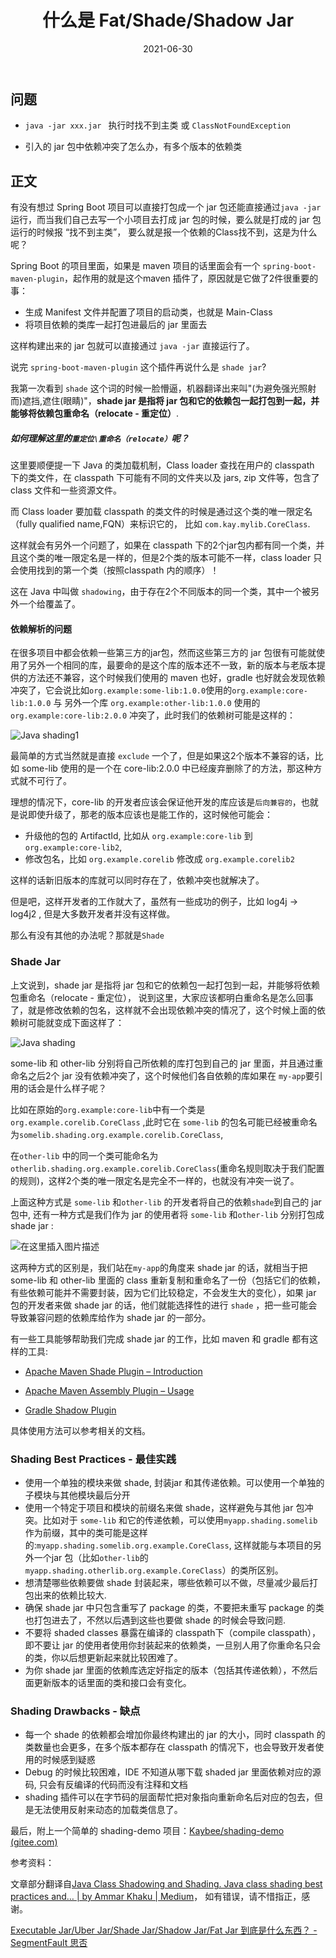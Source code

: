 ﻿---
title: 什么是 Fat/Shade/Shadow Jar
date: 2021-06-30
category:
 - 编程技术
tag:
 - 问题
 - Java
 - TIPS
---



## 问题

- `java -jar xxx.jar ` 执行时找不到主类 或 `ClassNotFoundException`

- 引入的 jar 包中依赖冲突了怎么办，有多个版本的依赖类

## 正文

有没有想过 Spring Boot 项目可以直接打包成一个 jar 包还能直接通过`java -jar`运行，而当我们自己去写一个小项目去打成 jar 包的时候，要么就是打成的 jar 包运行的时候报 “找不到主类”， 要么就是报一个依赖的Class找不到，这是为什么呢？

Spring Boot 的项目里面，如果是 maven 项目的话里面会有一个 `spring-boot-maven-plugin`，起作用的就是这个maven 插件了，原因就是它做了2件很重要的事：

- 生成 Manifest 文件并配置了项目的启动类，也就是 Main-Class
- 将项目依赖的类库一起打包进最后的 jar 里面去

这样构建出来的 jar 包就可以直接通过 `java -jar` 直接运行了。

说完 `spring-boot-maven-plugin` 这个插件再说什么是 `shade jar`?

我第一次看到 `shade` 这个词的时候一脸懵逼，机器翻译出来叫"(为避免强光照射而)遮挡,遮住(眼睛)"，**shade jar 是指将 jar 包和它的依赖包一起打包到一起，并能够将依赖包重命名（relocate - 重定位）**.

##### 如何理解这里的`重定位\重命名（relocate）`呢？

这里要顺便提一下 Java 的类加载机制，Class loader 查找在用户的 classpath 下的类文件，在 classpath 下可能有不同的文件夹以及 jars, zip 文件等，包含了 class 文件和一些资源文件。

而 Class loader 要加载 classpath 的类文件的时候是通过这个类的唯一限定名（fully qualified name,FQN）来标识它的， 比如 `com.kay.mylib.CoreClass`. 

这样就会有另外一个问题了，如果在 classpath 下的2个jar包内都有同一个类，并且这个类的唯一限定名是一样的，但是2个类的版本可能不一样，class loader 只会使用找到的第一个类（按照classpath 内的顺序）！

这在 Java 中叫做 `shadowing`，由于存在2个不同版本的同一个类，其中一个被另外一个给覆盖了。

#### 依赖解析的问题

在很多项目中都会依赖一些第三方的jar包，然而这些第三方的 jar 包很有可能就使用了另外一个相同的库，最要命的是这个库的版本还不一致，新的版本与老版本提供的方法还不兼容，这个时候我们使用的 maven 也好，gradle 也好就会发现依赖冲突了，它会说比如`org.example:some-lib:1.0.0`使用的`org.example:core-lib:1.0.0` 与 另外一个库 `org.example:other-lib:1.0.0` 使用的 `org.example:core-lib:2.0.0` 冲突了，此时我们的依赖树可能是这样的：



![Java shading1](https://img-blog.csdnimg.cn/img_convert/31e47f67540dca84cc76ce65f9b90de2.png)

最简单的方式当然就是直接 `exclude` 一个了，但是如果这2个版本不兼容的话，比如 some-lib 使用的是一个在 core-lib:2.0.0 中已经废弃删除了的方法，那这种方式就不可行了。

理想的情况下，core-lib 的开发者应该会保证他开发的库应该是`后向兼容的`，也就是说即使升级了，那老的版本应该也是能工作的，这时候他可能会：

- 升级他的包的 ArtifactId, 比如从 `org.example:core-lib` 到`org.example:core-lib2`,
- 修改包名，比如 `org.example.corelib` 修改成 `org.example.corelib2`

这样的话新旧版本的库就可以同时存在了，依赖冲突也就解决了。

但是吧，这样开发者的工作就大了，虽然有一些成功的例子，比如 log4j -> log4j2 , 但是大多数开发者并没有这样做。

那么有没有其他的办法呢？那就是`Shade`

### Shade Jar

上文说到，shade jar 是指将 jar 包和它的依赖包一起打包到一起，并能够将依赖包重命名（relocate - 重定位）， 说到这里，大家应该都明白重命名是怎么回事了，就是修改依赖的包名，这样就不会出现依赖冲突的情况了，这个时候上面的依赖树可能就变成下面这样了：

![Java shading](https://img-blog.csdnimg.cn/img_convert/1f02727f93706848e0ef80b9e45431dc.png)

some-lib 和 other-lib 分别将自己所依赖的库打包到自己的 jar 里面，并且通过重命名之后2个 jar 没有依赖冲突了，这个时候他们各自依赖的库如果在 `my-app`要引用的话会是什么样子呢？

比如在原始的`org.example:core-lib`中有一个类是`org.example.corelib.CoreClass` ,此时它在 `some-lib` 的包名可能已经被重命名为`somelib.shading.org.example.corelib.CoreClass`,

在`other-lib` 中的同一个类可能命名为`otherlib.shading.org.example.corelib.CoreClass`(重命名规则取决于我们配置的规则)，这样2个类的唯一限定名是完全不一样的，也就没有冲突一说了。

上面这种方式是 `some-lib` 和`other-lib` 的开发者将自己的依赖`shade`到自己的 jar 包中,  还有一种方式是我们作为 jar 的使用者将 `some-lib` 和`other-lib` 分别打包成 shade jar :

![在这里插入图片描述](https://img-blog.csdnimg.cn/20210630211743647.png?x-oss-process=image/watermark,type_ZmFuZ3poZW5naGVpdGk,shadow_10,text_aHR0cHM6Ly9ibG9nLmNzZG4ubmV0L3NpbmF0XzI1Mjk1NjEx,size_16,color_FFFFFF,t_70#pic_center)


这两种方式的区别是，我们站在`my-app`的角度来 shade jar 的话，就相当于把 some-lib 和 other-lib 里面的 class 重新复制和重命名了一份（包括它们的依赖，有些依赖可能并不需要封装，因为它们比较稳定，不会发生大的变化），如果 jar 包的开发者来做 shade jar 的话，他们就能选择性的进行 `shade` ，把一些可能会导致兼容问题的依赖库给作为 shade jar 的一部分。

有一些工具能够帮助我们完成 shade jar 的工作，比如 maven 和 gradle 都有这样的工具:

- [Apache Maven Shade Plugin – Introduction](https://maven.apache.org/plugins/maven-shade-plugin/)

- [Apache Maven Assembly Plugin – Usage](https://maven.apache.org/plugins/maven-assembly-plugin/usage.html)
- [Gradle Shadow Plugin](https://imperceptiblethoughts.com/shadow/getting-started/)

具体使用方法可以参考相关的文档。

### Shading Best Practices - 最佳实践

- 使用一个单独的模块来做 shade, 封装jar 和其传递依赖。可以使用一个单独的子模块与其他模块最后分开
- 使用一个特定于项目和模块的前缀名来做 shade，这样避免与其他 jar 包冲突。比如对于 `some-lib` 和它的传递依赖，可以使用`myapp.shading.somelib` 作为前缀，其中的类可能是这样的:`myapp.shading.somelib.org.example.CoreClass`, 这样就能与本项目的另外一个jar 包（比如`other-lib`的`myapp.shading.otherlib.org.example.CoreClass`）的类所区别。
- 想清楚哪些依赖要做 shade 封装起来，哪些依赖可以不做，尽量减少最后打包出来的依赖比较大.
- 确保 shade jar 中只包含重写了 package 的类，不要把未重写 package 的类也打包进去了，不然以后遇到这些也要做 shade 的时候会导致问题.
- 不要将 shaded  classes 暴露在编译的 classpath下（compile classpath），即不要让 jar 的使用者使用你封装起来的依赖类，一旦别人用了你重命名只会的类，你以后想更新起来就比较困难了。
- 为你 shade jar 里面的依赖库选定好指定的版本（包括其传递依赖），不然后面更新版本的话里面的类和接口会有变化。

### Shading Drawbacks - 缺点

- 每一个 shade 的依赖都会增加你最终构建出的 jar 的大小，同时 classpath 的类数量也会更多，在多个版本都存在 classpath 的情况下，也会导致开发者使用的时候感到疑惑
- Debug 的时候比较困难，IDE 不知道从哪下载 shaded jar 里面依赖对应的源码, 只会有反编译的代码而没有注释和文档
- shading 插件可以在字节码的层面帮忙把对象指向重新命名后对应的包去，但是无法使用反射来动态的加载类信息了。

最后，附上一个简单的 shading-demo 项目：[Kaybee/shading-demo (gitee.com)](https://gitee.com/kaybee/shading-demo)



参考资料：

文章部分翻译自[Java Class Shadowing and Shading. Java class shading best practices and… | by Ammar Khaku | Medium](https://medium.com/@akhaku/java-class-shadowing-and-shading-9439b0eacb13)， 如有错误，请不惜指正，感谢。

[Executable Jar/Uber Jar/Shade Jar/Shadow Jar/Fat Jar 到底是什么东西？ - SegmentFault 思否](https://segmentfault.com/a/1190000039149043)


